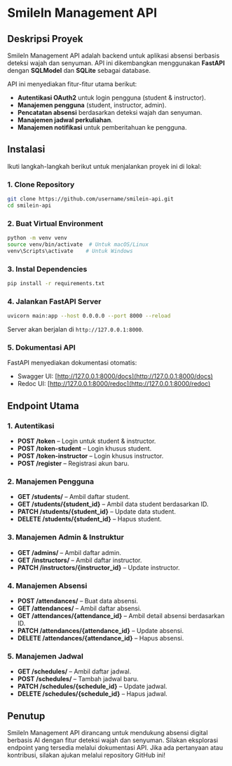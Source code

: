 # SmileIn Management API

## Deskripsi Proyek
SmileIn Management API adalah backend untuk aplikasi absensi berbasis deteksi wajah dan senyuman. API ini dikembangkan menggunakan **FastAPI** dengan **SQLModel** dan **SQLite** sebagai database.

API ini menyediakan fitur-fitur utama berikut:
- **Autentikasi OAuth2** untuk login pengguna (student & instructor).
- **Manajemen pengguna** (student, instructor, admin).
- **Pencatatan absensi** berdasarkan deteksi wajah dan senyuman.
- **Manajemen jadwal perkuliahan**.
- **Manajemen notifikasi** untuk pemberitahuan ke pengguna.

## Instalasi
Ikuti langkah-langkah berikut untuk menjalankan proyek ini di lokal:

### 1. Clone Repository
```sh
git clone https://github.com/username/smilein-api.git
cd smilein-api
```

### 2. Buat Virtual Environment
```sh
python -m venv venv
source venv/bin/activate  # Untuk macOS/Linux
venv\Scripts\activate    # Untuk Windows
```

### 3. Instal Dependencies
```sh
pip install -r requirements.txt
```

### 4. Jalankan FastAPI Server
```sh
uvicorn main:app --host 0.0.0.0 --port 8000 --reload
```
Server akan berjalan di `http://127.0.0.1:8000`.

### 5. Dokumentasi API
FastAPI menyediakan dokumentasi otomatis:
- Swagger UI: [http://127.0.0.1:8000/docs](http://127.0.0.1:8000/docs)
- Redoc UI: [http://127.0.0.1:8000/redoc](http://127.0.0.1:8000/redoc)

## Endpoint Utama

### 1. **Autentikasi**
- **POST /token** – Login untuk student & instructor.
- **POST /token-student** – Login khusus student.
- **POST /token-instructor** – Login khusus instructor.
- **POST /register** – Registrasi akun baru.

### 2. **Manajemen Pengguna**
- **GET /students/** – Ambil daftar student.
- **GET /students/{student_id}** – Ambil data student berdasarkan ID.
- **PATCH /students/{student_id}** – Update data student.
- **DELETE /students/{student_id}** – Hapus student.

### 3. **Manajemen Admin & Instruktur**
- **GET /admins/** – Ambil daftar admin.
- **GET /instructors/** – Ambil daftar instructor.
- **PATCH /instructors/{instructor_id}** – Update instructor.

### 4. **Manajemen Absensi**
- **POST /attendances/** – Buat data absensi.
- **GET /attendances/** – Ambil daftar absensi.
- **GET /attendances/{attendance_id}** – Ambil detail absensi berdasarkan ID.
- **PATCH /attendances/{attendance_id}** – Update absensi.
- **DELETE /attendances/{attendance_id}** – Hapus absensi.

### 5. **Manajemen Jadwal**
- **GET /schedules/** – Ambil daftar jadwal.
- **POST /schedules/** – Tambah jadwal baru.
- **PATCH /schedules/{schedule_id}** – Update jadwal.
- **DELETE /schedules/{schedule_id}** – Hapus jadwal.


## Penutup
SmileIn Management API dirancang untuk mendukung absensi digital berbasis AI dengan fitur deteksi wajah dan senyuman. Silakan eksplorasi endpoint yang tersedia melalui dokumentasi API. Jika ada pertanyaan atau kontribusi, silakan ajukan melalui repository GitHub ini!

